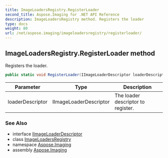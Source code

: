 ```yaml
---
title: ImageLoadersRegistry.RegisterLoader
second_title: Aspose.Imaging for .NET API Reference
description: ImageLoadersRegistry method. Registers the loader
type: docs
weight: 80
url: /net/aspose.imaging/imageloadersregistry/registerloader/
---
```

## ImageLoadersRegistry.RegisterLoader method

Registers the loader.

```csharp
public static void RegisterLoader(IImageLoaderDescriptor loaderDescriptor)
```

| Parameter | Type | Description |
| --- | --- | --- |
| loaderDescriptor | IImageLoaderDescriptor | The loader descriptor to register. |

### See Also

* interface [IImageLoaderDescriptor](../../iimageloaderdescriptor/)
* class [ImageLoadersRegistry](../)
* namespace [Aspose.Imaging](../../imageloadersregistry/)
* assembly [Aspose.Imaging](../../../)


